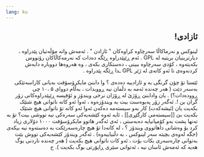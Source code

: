 ```yaml
---
lang: ku
---
```



<div id="corps" dir="rtl">

<h2>ئازادی!</h2>

لینوکس و نەرماکاڵا سەرچاوە کراوەکان " ئازادن " . ئەمەش واتە مۆڵەتیان پێدراوە ، دیارترینیان بریتیە لە GPL  . ئەم ڕێپێدراوە ڕێگە دەدات کە نەرمەکاڵاکان رۆنووس بکەیتەوە ، کۆدی سەرچاوە ببینی ، دەستکاری بکەی ، وە هەروەها دووبارە دابەش کردنەوەی تا ئەو کاتەی لە ژێر  GPL ـدا ڕێگە پێدراوە .

ئێستا تۆ چؤن گرنگی بە و ئازادییە دەدەی ؟ وا دابنێ مایکرۆسۆفت بەیانی کاراسەتێکی بەسەر دێت ( هەر چەندە ئەمە بە دڵمان نیە ڕووبدات ، بەڵام دووای ۵ ،۱۰ چی ڕوودەدات؟) . یان وادابنێ ڕۆژێ لە ڕۆژان نرخی ویندۆز و ئۆفیسە ڕێپێدراوەکانی زۆر گران بن !. ئەگەر زۆر پەیوەست بیت بە ویندۆزەوە ، ئەوا ئەو کاتە ناتوانی هیچ شتێک بکەیت یان (ئیشەکەت) کار بەو سیستەمە دەکەن ئەوا ئەو کاتە تۆ ناتوانی هیچ شتێک بکەیت بێ [[سیستەمی کارگێڕی]] ، ئایە ئەوە کێشەیەکی سەرەکی نیە تووشی بیت؟ تۆ بە تەنها پشت بەو کۆمپانیایە دەبەستی ، ئەی ئەگەر هاتوو مایکرۆسۆفت ۱۰۰۰ دۆلاری زیاد کرد بۆ وەشانی داهاتووی ویندۆز ؟ ، لە کاتەدا تۆ هیچ چارەسەرێکت بە دەستەوە نیە بیکەی (جگە لەوەی بچیتە سەر لینوکس ، بە دڵنیاییەوە) . 
ئەگەر ویندۆز کێشەیەکی تووش بێت بەتوانی چارەسەری بکات بۆت ، ئەو کات ناتوانی هیچ بکەیت ( هەر چەندە ناردنی بوگ هەیە کە ئەمەش ئاسان نیە ، ئەتوانی سێری ڕاپۆرتی بوگ بکەیت ).
ح




